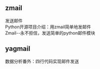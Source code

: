 

## zmail
发送邮件  
Python开源项目介绍：用zmail简单地发邮件  
Zmail--永不拒信，发送简单的python邮件模块  

## yagmail
数据分析番外：四行代码实现邮件发送